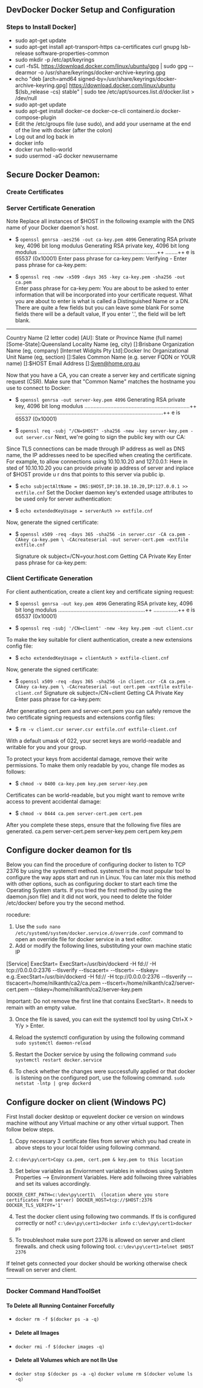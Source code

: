 ## DevDocker Docker Setup and Configuration 

### Steps to Install Docker]

- sudo apt-get update
- sudo apt-get install apt-transport-https ca-certificates curl gnupg lsb-release software-properties-common
- sudo mkdir -p /etc/apt/keyrings
- curl -fsSL https://download.docker.com/linux/ubuntu/gpg | sudo gpg --dearmor -o /usr/share/keyrings/docker-archive-keyring.gpg
- echo "deb [arch=amd64 signed-by=/usr/share/keyrings/docker-archive-keyring.gpg] https://download.docker.com/linux/ubuntu $(lsb_release -cs) stable" | sudo tee /etc/apt/sources.list.d/docker.list > /dev/null
- sudo apt-get update
- sudo apt-get install docker-ce docker-ce-cli containerd.io docker-compose-plugin
- Edit the /etc/groups file (use sudo), and add your username at the end of the line with docker (after the colon)
- Log out and log back in
- docker info
- docker run hello-world
- sudo usermod -aG docker newusername


## Secure Docker Deamon:

### Create Certificates
### Server Certificate Generation

Note
Replace all instances of $HOST in the following example with the DNS name of your Docker daemon's host.


- $ `openssl genrsa -aes256 -out ca-key.pem 4096`
Generating RSA private key, 4096 bit long modulus
Generating RSA private key, 4096 bit long modulus
..............................................................................++
........++
e is 65537 (0x10001)
Enter pass phrase for ca-key.pem:
Verifying - Enter pass phrase for ca-key.pem:

- $ `openssl req -new -x509 -days 365 -key ca-key.pem -sha256 -out ca.pem`  
Enter pass phrase for ca-key.pem:
You are about to be asked to enter information that will be incorporated
into your certificate request.
What you are about to enter is what is called a Distinguished Name or a DN.
There are quite a few fields but you can leave some blank
For some fields there will be a default value,
If you enter '.', the field will be left blank.
-----
Country Name (2 letter code) [AU]:
State or Province Name (full name) [Some-State]:Queensland
Locality Name (eg, city) []:Brisbane
Organization Name (eg, company) [Internet Widgits Pty Ltd]:Docker Inc
Organizational Unit Name (eg, section) []:Sales
Common Name (e.g. server FQDN or YOUR name) []:$HOST
Email Address []:Sven@home.org.au

   Now that you have a CA, you can create a server key and certificate signing request (CSR). Make sure that "Common Name" matches the hostname you use to connect to Docker:

- $ `openssl genrsa -out server-key.pem 4096`
Generating RSA private key, 4096 bit long modulus
.....................................................................++
.................................................................................................++
e is 65537 (0x10001)

- $ `openssl req -subj "/CN=$HOST" -sha256 -new -key server-key.pem -out server.csr`
  Next, we're going to sign the public key with our CA:

Since TLS connections can be made through IP address as well as DNS name, the IP addresses need to be specified when creating the certificate. For example, to allow connections using 10.10.10.20 and 127.0.0.1: Here in sted of 10.10.10.20
you can provide private ip address of server and inplace of $HOST provide u r dns that points to this server via public ip.

- $ `echo subjectAltName = DNS:$HOST,IP:10.10.10.20,IP:127.0.0.1 >> extfile.cnf`
Set the Docker daemon key's extended usage attributes to be used only for server authentication:

- $ `echo extendedKeyUsage = serverAuth >> extfile.cnf`

Now, generate the signed certificate:

- $ `openssl x509 -req -days 365 -sha256 -in server.csr -CA ca.pem -CAkey ca-key.pem \
  -CAcreateserial -out server-cert.pem -extfile extfile.cnf`

  Signature ok
subject=/CN=your.host.com
Getting CA Private Key
Enter pass phrase for ca-key.pem:

### Client Certificate Generation

For client authentication, create a client key and certificate signing request:

- $ `openssl genrsa -out key.pem 4096`
Generating RSA private key, 4096 bit long modulus
.........................................................++
................++
e is 65537 (0x10001)

- $ `openssl req -subj '/CN=client' -new -key key.pem -out client.csr`

To make the key suitable for client authentication, create a new extensions config file:

- $ `echo extendedKeyUsage = clientAuth > extfile-client.cnf`

Now, generate the signed certificate:

- $ `openssl x509 -req -days 365 -sha256 -in client.csr -CA ca.pem -CAkey ca-key.pem \
  -CAcreateserial -out cert.pem -extfile extfile-client.cnf`
Signature ok
subject=/CN=client
Getting CA Private Key
Enter pass phrase for ca-key.pem:

After generating cert.pem and server-cert.pem you can safely remove the two certificate signing requests and extensions config files:

- $ `rm -v client.csr server.csr extfile.cnf extfile-client.cnf`

With a default umask of 022, your secret keys are world-readable and writable for you and your group.

To protect your keys from accidental damage, remove their write permissions. To make them only readable by you, change file modes as follows:

- $ `chmod -v 0400 ca-key.pem key.pem server-key.pem`

Certificates can be world-readable, but you might want to remove write access to prevent accidental damage:

- $ `chmod -v 0444 ca.pem server-cert.pem cert.pem`

After you complete these steps, ensure that the following five files are generated.
ca.pem
server-cert.pem
server-key.pem
cert.pem
key.pem

## Configure docker deamon for tls

Below you can find the procedure of configuring docker to listen to TCP 2376 by using the systemctl method. systemctl is the most popular tool to configure the way apps start and run in Linux. You can later mix this method with other options, such as configuring docker to start each time the Operating System starts. If you tried the first method (by using the daemon.json file) and it did not work, you need to delete the folder /etc/docker/ before you try the second method.

rocedure:
1. Use the `sudo nano /etc/systemd/system/docker.service.d/override.conf` command to open an override file for docker service in a text editor.
2. Add or modify the following lines, substituting your own machine static IP

[Service]
ExecStart=
ExecStart=/usr/bin/dockerd -H fd:// -H tcp://0.0.0.0:2376 --tlsverify --tlscacert=<location of ca certificate> --tlscert=<location of server certificate> --tlskey=<location of server key>
e.g.:ExecStart=/usr/bin/dockerd -H fd:// -H tcp://0.0.0.0:2376 --tlsverify --tlscacert=/home/nilkanth/ca2/ca.pem --tlscert=/home/nilkanth/ca2/server-cert.pem --tlskey=/home/nilkanth/ca2/server-key.pem

Important: Do not remove the first line that contains ExecStart=. It needs to remain with an empty value.

3. Once the file is saved, you can exit the systemctl tool by using Ctrl+X > Y/y > Enter.
4. Reload the systemctl configuration by using the following command
`sudo systemctl daemon-reload`

5. Restart the Docker service by using the following command
   `sudo systemctl restart docker.service`

6. To check whether the changes were successfully applied or that docker is listening on the configured port, use the following command.
   `sudo netstat -lntp | grep dockerd`

## Configure docker on client (Windows PC)

First Install docker desktop or equvelent docker ce version on windows machine without any Virtual machine or any
other virtual support. Then follow below steps.

1. Copy necessary 3 certificate files from server which you had create in above steps to your local folder using following command.
2. `c:dev\py\cert>Copy ca.pem, cert.pem & key.pem to this location`

3. Set below variables as Enviornment variables in windows using System Properties --> Environment Variables. Here add follwoing three valriables and set its values accordingly.

  `DOCKER_CERT_PATH=c:\dev\py\cert1\  (location where you store certificates from server)
DOCKER_HOST=tcp://$HOST:2376
DOCKER_TLS_VERIFY='1'`

4. Test the docker client using following two commands. If tls is configured correctly or not?
   `c:\dev\py\cert1>docker info`
   `c:\dev\py\cert1>docker ps`

5. To troubleshoot make sure port 2376 is allowed on server and client firewalls. and check using following tool.
`c:\dev\py\cert1>telnet $HOST 2376`

If telnet gets connected your docker should be working otherwise check firewall on server and client.

***



### Docker Command HandToolSet

#### To Delete all Running Container Forcefully
- `docker rm -f $(docker ps -a -q)`
- #### Delete all Images
- `docker rmi -f $(docker images -q)`
- #### Delete all Volumes which are not IIn Use
- `docker stop $(docker ps -a -q)`
   `docker volume rm $(docker volume ls -q)` 
